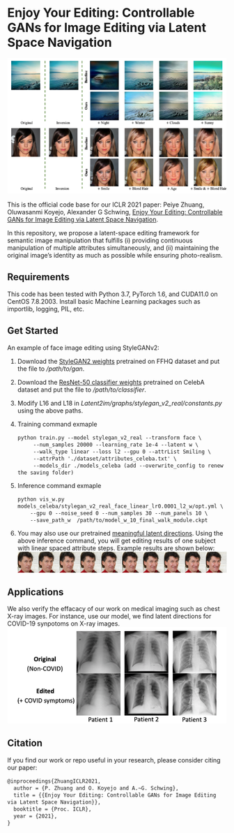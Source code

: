 # Enjoy Your Editing: Controllable GANs for Image Editing via Latent Space Navigation
![**Figure: Real image manipulation on scene (top two rows) and face (bottom two rows)**](figs/teasing.png)


This is the official code base for our ICLR 2021 paper: Peiye Zhuang, Oluwasanmi Koyejo, Alexander G Schwing, [Enjoy Your Editing: Controllable GANs for Image Editing via Latent Space Navigation](https://arxiv.org/abs/2102.01187). 

In this repository, we propose a latent-space editing framework for semantic image manipulation that fulfills (i) providing continuous manipulation of multiple attributes simultaneously, and (ii) maintaining the original image’s identity as much as possible while ensuring photo-realism.

## Requirements

This code has been tested with Python 3.7, PyTorch 1.6, and CUDA11.0 on CentOS 7.8.2003. Install basic Machine Learning packages such as importlib, logging, PIL, etc.

## Get Started 

An example of face image editing using StyleGANv2:

1. Download the [StyleGAN2 weights](https://drive.google.com/file/d/17Xwr6UBpdkXY70EMpEGJAEX_8QfFvL8-/view?usp=sharing) pretrained on FFHQ dataset and put the file to */path/to/gan*.

2. Download the [ResNet-50 classifier weights](https://drive.google.com/file/d/17Xwr6UBpdkXY70EMpEGJAEX_8QfFvL8-/view?usp=sharing) pretrained on CelebA dataset and put the file to */path/to/classifier*.

3. Modify L16 and L18 in *Latent2im/graphs/stylegan_v2_real/constants.py* using the above paths.


4. Training command exmaple
   
   ```
   python train.py --model stylegan_v2_real --transform face \
        --num_samples 20000 --learning_rate 1e-4 --latent w \
        --walk_type linear --loss l2 --gpu 0 --attrList Smiling \
        --attrPath './dataset/attributes_celeba.txt' \
        --models_dir ./models_celeba (add --overwrite_config to renew the saving folder)
   ```
    
5.  Inference command exmaple
    ```
    python vis_w.py models_celeba/stylegan_v2_real_face_linear_lr0.0001_l2_w/opt.yml \
        --gpu 0 --noise_seed 0 --num_samples 30 --num_panels 10 \
        --save_path_w  /path/to/model_w_10_final_walk_module.ckpt  
    ```
6. You may also use our pretrained [meaningful latent directions](https://drive.google.com/drive/folders/1WEnwxXMNPvvKePDsDhB0hhhmyFc1g1Lr?usp=sharing). Using the above inference command, you will get editing results of one subject with linear spaced attribute steps. Example results are shown below:
  ![**Figure: Visual results of Smile editing **](figs/smile.png)

## Applications

We also verify the effacacy of our work on medical imaging such as chest X-ray images. For instance, use our model, we find latent directions for COVID-19 synpotoms on X-ray images.
![**Figure: Visual results of COVID-19 editing ** = 100x](figs/covid.png)


## Citation

If you find our work or repo useful in your research, please consider citing our paper:

```
@inproceedings{ZhuangICLR2021,
  author = {P. Zhuang and O. Koyejo and A.~G. Schwing},
  title = {{Enjoy Your Editing: Controllable GANs for Image Editing via Latent Space Navigation}},
  booktitle = {Proc. ICLR},
  year = {2021},
}
```
